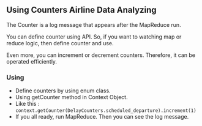 ## Using Counters Airline Data Analyzing
The Counter is a log message that appears after the MapReduce run.

You can define counter using API. So, if you want to watching map or reduce logic, then define counter and use.

Even more, you can increment or decrement counters. Therefore, it can be operated efficiently.

### Using
* Define counters by using enum class.
* Using getCounter method in Context Object.
* Like this : `context.getCounter(DelayCounters.scheduled_departure).increment(1)`
* If you all ready, run MapReduce. Then you can see the log message.